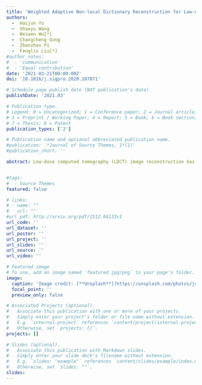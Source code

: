 ```yaml
---
title: 'Weighted Adaptive Non-local Dictionary Reconstruction for Low-dose CT'
authors:
  -  Haijun Yu
  -  Shaoyu Wang
  -  Weiwen Wu[*]
  -  Changcheng Gong
  -  Zhenzhen Pi
  -  Fenglin Liu[*]
#author_notes:
#  - 'communication'
#  - 'Equal contribution'
date: '2021-03-21T00:00:00Z'
doi: '10.1016/j.sigpro.2020.107871'

# Schedule page publish date (NOT publication's date).
publishDate: '2021.03'

# Publication type.
# Legend: 0 = Uncategorized; 1 = Conference paper; 2 = Journal article;
# 3 = Preprint / Working Paper; 4 = Report; 5 = Book; 6 = Book section;
# 7 = Thesis; 8 = Patent
publication_types: ['2']

# Publication name and optional abbreviated publication name.
#publication: '*Journal of Source Themes, 1*(1)'
#publication_short: ''

abstract: Low-dose computed tomography (LDCT) image reconstruction has been attracting much attention in medical applications because it can reduce the radiation risk. Sometimes, traditional methods are difficult to reconstruct satisfying image quality from low-dose projections. It is a challenging task for LDCT reconstruction with image quality improvement. Recently, various patch-based methods including dictionary learning were developed for LDCT and have achieved promising performance. Most of these patch-based methods assume that the noise follows the uniform Gaussian distribution, while noise is much more complex than Gaussian distribution in practice. In this study, considering the varying statistics of noise in different patches, we develop a weighted adaptive non-local dictionary (WAND) method for LDCT. Concretely, instead of establishing a complex model for the noise distribution in the whole image, we iteratively characterize the noise property in each local patch during the iteration processing. Besides, we also adaptively describe the different distributions of sparse coefficients of each patch to better characterize the sparsity priors of the image. The simulated and realistic experiments have shown that WAND can achieve better image quality in terms of small details preservation and noise suppression.


#tags:
#  - Source Themes
featured: false

# links:
# - name: ""
#   url: ""
#url_pdf: http://arxiv.org/pdf/1512.04133v1
url_code: ''
url_dataset: ''
url_poster: ''
url_project: ''
url_slides: ''
url_source: ''
url_video: ''

# Featured image
# To use, add an image named `featured.jpg/png` to your page's folder.
image:
  caption: 'Image credit: [**Unsplash**](https://unsplash.com/photos/jdD8gXaTZsc)'
  focal_point: ''
  preview_only: false

# Associated Projects (optional).
#   Associate this publication with one or more of your projects.
#   Simply enter your project's folder or file name without extension.
#   E.g. `internal-project` references `content/project/internal-project/index.md`.
#   Otherwise, set `projects: []`.
projects: []

# Slides (optional).
#   Associate this publication with Markdown slides.
#   Simply enter your slide deck's filename without extension.
#   E.g. `slides: "example"` references `content/slides/example/index.md`.
#   Otherwise, set `slides: ""`.
slides:
---
```

